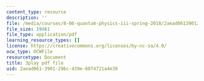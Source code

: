 ```yaml
---
content_type: resource
description: ''
file: /media/courses/8-06-quantum-physics-iii-spring-2018/2aead0613901296c439e60f4721a4e39_YulNobAZgkA.pdf
file_size: 19461
file_type: application/pdf
learning_resource_types: []
license: https://creativecommons.org/licenses/by-nc-sa/4.0/
ocw_type: OCWFile
resourcetype: Document
title: 3play pdf file
uid: 2aead061-3901-296c-439e-60f4721a4e39
---
```


